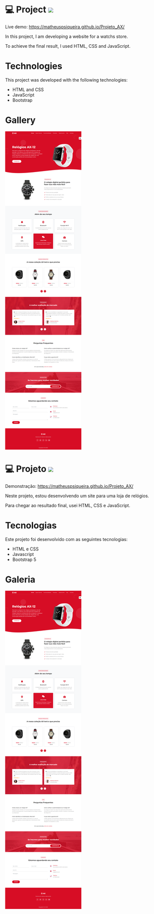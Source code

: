 # 💻 Project <img src="https://static.vecteezy.com/ti/vetor-gratis/t2/2641490-bandeira-oficial-dos-eua-gr%C3%A1tis-vetor.jpg" width=30>

Live demo: https://matheuspsiqueira.github.io/Projeto_AX/

In this project, I am developing a website for a watchs store.

To achieve the final result, I used HTML, CSS and JavaScript.

# Technologies

This project was developed with the following technologies:

- HTML and CSS
- JavaScript
- Bootstrap
<!-- - [Expo][expo] -->

# Gallery

<img src="img/Loja AX - print completo.png">

##

# 💻 Projeto <img src="https://www.gov.br/mre/pt-br/embaixada-seul/arquivos/imagens/BRASIL.png" width=30>

Demonstração: https://matheuspsiqueira.github.io/Projeto_AX/

Neste projeto, estou desenvolvendo um site para uma loja de relógios.

Para chegar ao resultado final, usei HTML, CSS e JavaScript.

# Tecnologias

Este projeto foi desenvolvido com as seguintes tecnologias:

- HTML e CSS
- Javascript
- Bootstrap 5
<!-- - [Expo][expo] -->

# Galeria

<img src="img/Loja AX - print completo.png">

